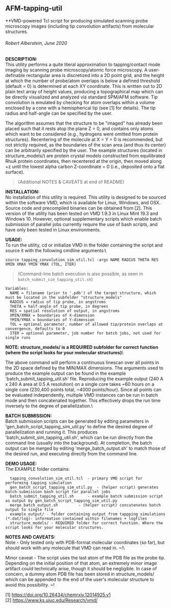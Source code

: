 ## AFM-tapping-util
**VMD-powered Tcl script for producing simulated scanning probe microscopy images (including tip convolution artifacts) from molecular structures.
###### Robert Alberstein, June 2020

**DESCRIPTION:**\
This utility performs a quite literal approximation to tapping/contact mode imaging by scanning probe microscopy/atomic force microscopy. A user-definable rectangular area is discretized into a 2D point grid, and the height at which the number of probe/atom overlaps is below a defined threshold (default = 0) is determined at each XY coordinate. This is written out to 2D plain text array of height values, producing a topographical map which can be directly visualized and analyzed via standard SPM/AFM software. Tip convolution is emulated by checking for atom overlaps within a volume enclosed by a cone with a hemispherical tip (see [1] for details). The tip radius and half-angle can be specified by the user.

The algorithm assumes that the structure to be "imaged" has already been placed such that it rests atop the plane Z = 0, and contains only atoms which want to be considered (e.g., hydrogens were omitted from protein structures). Recentering of the molecule at X = Y = 0 is recommended, but not strictly required, as the boundaries of the scan area (and thus its center) can be arbitrarily specified by the user. The example structures (located in structure_models/) are protein crystal models constructed from equilibrated RhuA protein coordinates, then recentered at the origin, then moved along +z until the lowest alpha carbon Z-coordinate = 0 (i.e., deposited onto a flat surface).
> (Additional NOTES & CAVEATS at end of README)


**INSTALLATION:**\
No installation of this utility is required. This utility is designed to be sourced within the software VMD, which is available for Linux, Windows, and OSX. Source code and precompiled binaries can be obtained from [2]. This version of the utility has been tested on VMD 1.9.3 in Linux Mint 19.3 and Windows 10. However, optional supplementary scripts which enable batch submission of parallel jobs currently require the use of bash scripts, and have only been tested in Linux environments.
   

**USAGE:**\
To run the utility, cd or initialize VMD in the folder containing the script and source it with the following cmdline arguments:\
```
source tapping_convolution_sim_util.tcl -args NAME RADIUS THETA RES XMIN XMAX YMIN YMAX (TOL, ITER)
```
> (Command-line batch execution is also possible, as seen in `batch_submit_sim_tapping_util.sh`)

```
Variables:
  NAME = filename (prior to '.pdb') of the target structure, which must be located in the subfolder "structure_models"
  RADIUS = radius of tip probe, in angstroms
  THETA = half-angle of tip probe, in degrees
  RES = spatial resolution of output, in angstroms
  XMIN/XMAX = boundaries of X-dimension
  YMIN/YMAX = boundaries of Y-dimension
  TOL = optional parameter, number of allowed tip/protein overlaps at convergence, defaults to 0
  ITER = optional parameter, job number for batch jobs, not used for single runs
```
**NOTE: structure_models/ is a REQUIRED subfolder for correct function (where the script looks for your molecular structures)**\

The above command will perform a continuous linescan over all points in the 2D space defined by the MIN/MAX dimensions. The arguments used to produce the example output can be found in the example 'batch_submit_tapping_util.sh' file. Reproducing the example output (240 A x 240 A area at 0.5 A resolution) on a single core takes ~60 hours on a single core (230,400 points total, ~4000 points/hour). Since all points can be evaluated independently, multiple VMD instances can be run in batch mode and then concatenated together. This effectively drops the run time inversely to the degree of parallelization.\

**BATCH SUBMISSION:**\
Batch submission scripts can be generated by editing parameters in 'gen_batch_script_tapping_sim_util.py' to define the desired degree of parallelization and running it. This produces 'batch_submit_sim_tapping_util.sh', which can be run directly from the command line (usually into the background). At completion, the batch output can be merged by editing 'merge_batch_output.sh' to match those of the desired run, and executing directly from the command line.

**DEMO USAGE:**\
The EXAMPLE folder contains:
```
  tapping_convolution_sim_util.tcl	- primary VMD script for performing tapping simulation
  gen_batch_script_tapping_sim_util.py	- (helper script) generates batch-submission bash script for parallel jobs
  batch_submit_tapping_util.sh		- example batch submission script as output by gen_batch_script_tapping_sim_util.py
  merge_batch_output.sh			- (helper script) concatenates batch output to single file
  example_output/ - folder containing output from tappping simulations (*.dat/log)- information contained within filenames + logfiles
  structure_models/ - REQUIRED folder for correct function. Where the script looks for your molecular structures.
```

**NOTES AND CAVEATS:**\
Note - Only tested only with PDB-format molecular coordinates (so far), but should work with any molecule that VMD can read in. ~!\

Minor caveat - The script uses the last atom of the PDB file as the probe tip. Depending on the initial position of that atom, an extremely minor image artifact could technically arise, though it should be negligible. In case of concern, a dummy atom PDB file has been stored in structure_models/ which can be appended to the end of the user's molecular structure to avoid this possibility. ~!






[1] https://doi.org/10.26434/chemrxiv.12014925.v1  
[2] https://www.ks.uiuc.edu/Research/vmd/  
